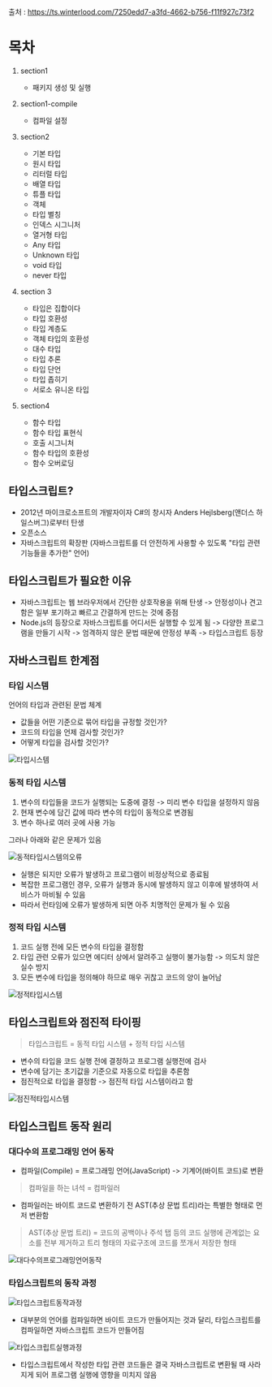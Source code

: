 출처 : https://ts.winterlood.com/7250edd7-a3fd-4662-b756-f11f927c73f2

# 목차

1. section1

   - 패키지 생성 및 실행

2. section1-compile

   - 컴파일 설정

3. section2

   - 기본 타입
   - 원시 타입
   - 리터럴 타입
   - 배열 타입
   - 튜플 타입
   - 객체
   - 타입 별칭
   - 인덱스 시그니처
   - 열거형 타입
   - Any 타입
   - Unknown 타입
   - void 타입
   - never 타입

4. section 3

   - 타입은 집합이다
   - 타입 호환성
   - 타입 계층도
   - 객체 타입의 호환성
   - 대수 타입
   - 타입 추론
   - 타입 단언
   - 타입 좁히기
   - 서로소 유니온 타입

5. section4

   - 함수 타입
   - 함수 타입 표현식
   - 호출 시그니처
   - 함수 타입의 호환성
   - 함수 오버로딩

## 타입스크립트?

- 2012년 마이크로소프트의 개발자이자 C#의 창시자 Anders Hejlsberg(앤더스 하일스버그)로부터 탄생
- 오픈소스
- 자바스크립트의 확장판 (자바스크립트를 더 안전하게 사용할 수 있도록 "타입 관련 기능들을 추가한" 언어)

## 타입스크립트가 필요한 이유

- 자바스크립트는 웹 브라우저에서 간단한 상호작용을 위해 탄생 -> 안정성이나 견고함은 일부 포기하고 빠르고 간결하게 만드는 것에 중점
- Node.js의 등장으로 자바스크립트를 어디서든 실행할 수 있게 됨 -> 다양한 프로그램을 만들기 시작 -> 엄격하지 않은 문법 때문에 안정성 부족 -> 타입스크립트 등장

## 자바스크립트 한계점

### 타입 시스템

언어의 타입과 관련된 문법 체계

- 값들을 어떤 기준으로 묶어 타입을 규정할 것인가?
- 코드의 타입을 언제 검사할 것인가?
- 어떻게 타입을 검사할 것인가?

![타입시스템](https://www.notion.so/image/https%3A%2F%2Fs3-us-west-2.amazonaws.com%2Fsecure.notion-static.com%2F6c167134-9ffa-4aba-b8b8-fb559cad664e%2FUntitled.png?table=block&id=5242549c-8d18-4e3f-919b-c7f331451f0b&cache=v2)

### 동적 타입 시스템

1. 변수의 타입들을 코드가 실행되는 도중에 결정 -> 미리 변수 타입을 설정하지 않음
2. 현재 변수에 담긴 값에 따라 변수의 타입이 동적으로 변경됨
3. 변수 하나로 여러 곳에 사용 가능

그러나 아래와 같은 문제가 있음

![동적타입시스템의오류](https://www.notion.so/image/https%3A%2F%2Fs3-us-west-2.amazonaws.com%2Fsecure.notion-static.com%2F59ce432a-f8c4-414e-bcf7-ab28ae7570a2%2FUntitled.png?table=block&id=016932fc-e0c0-4737-b445-ea220e6beb91&cache=v2)

- 실행은 되지만 오류가 발생하고 프로그램이 비정상적으로 종료됨
- 복잡한 프로그램인 경우, 오류가 실행과 동시에 발생하지 않고 이후에 발생하여 서비스가 마비될 수 있음
- 따라서 런타임에 오류가 발생하게 되면 아주 치명적인 문제가 될 수 있음

### 정적 타입 시스템

1. 코드 실행 전에 모든 변수의 타입을 결정함
2. 타입 관련 오류가 있으면 에디터 상에서 알려주고 실행이 불가능함 -> 의도치 않은 실수 방지
3. 모든 변수에 타입을 정의해야 하므로 매우 귀찮고 코드의 양이 늘어남

![정적타입시스템](https://www.notion.so/image/https%3A%2F%2Fs3-us-west-2.amazonaws.com%2Fsecure.notion-static.com%2Fb675ad24-2e00-4126-8e31-a36c8fba8b1f%2FUntitled.png?table=block&id=72e3d652-d351-4512-8d26-569f7e0c202b&cache=v2)

## 타입스크립트와 점진적 타이핑

> 타입스크립트 = 동적 타입 시스템 + 정적 타입 시스템

- 변수의 타입을 코드 실행 전에 결정하고 프로그램 실행전에 검사
- 변수에 담기는 초기값을 기준으로 자동으로 타입을 추론함
- 점진적으로 타입을 결정함 -> 점진적 타입 시스템이라고 함

![점진적타입시스템](https://www.notion.so/image/https%3A%2F%2Fs3-us-west-2.amazonaws.com%2Fsecure.notion-static.com%2F9fa61087-f588-44dd-8ff6-29621bfb0131%2FUntitled.png?table=block&id=7dba02b4-fa17-468d-899c-4351487903ea&cache=v2)

## 타입스크립트 동작 원리

### 대다수의 프로그래밍 언어 동작

- 컴파일(Compile) = 프로그래밍 언어(JavaScript) -> 기계어(바이트 코드)로 변환

> 컴파일을 하는 녀석 = 컴파일러

- 컴파일러는 바이트 코드로 변환하기 전 AST(추상 문법 트리)라는 특별한 형태로 먼저 변환함

> AST(추상 문법 트리) = 코드의 공백이나 주석 탭 등의 코드 실행에 관계없는 요소를 전부 제거하고 트리 형태의 자료구조에 코드를 쪼개서 저장한 형태

![대다수의프로그래밍언어동작](https://www.notion.so/image/https%3A%2F%2Fs3-us-west-2.amazonaws.com%2Fsecure.notion-static.com%2F514e4f15-5328-43bb-b58a-b505967179db%2FUntitled.png?table=block&id=c505f741-44a9-487b-9980-625728c387e4&cache=v2)

### 타입스크립트의 동작 과정

![타입스크립트동작과정](https://www.notion.so/image/https%3A%2F%2Fs3-us-west-2.amazonaws.com%2Fsecure.notion-static.com%2F45b2f6da-ce1d-4d0a-8daf-a8bad82b83cc%2FUntitled.png?table=block&id=44d3137a-00c1-4e1d-9351-02e4bc2cf90b&cache=v2)

- 대부분의 언어를 컴파일하면 바이트 코드가 만들어지는 것과 달리, 타입스크립트를 컴파일하면 자바스크립트 코드가 만들어짐

![타입스크립트실행과정](https://www.notion.so/image/https%3A%2F%2Fs3-us-west-2.amazonaws.com%2Fsecure.notion-static.com%2F8d1fb73a-a374-44f0-a119-c5ed182e2a2f%2FUntitled.png?table=block&id=9fa72466-ad68-49a1-b096-ad667ab6d957&cache=v2)

- 타입스크립트에서 작성한 타입 관련 코드들은 결국 자바스크립트로 변환될 때 사라지게 되어 프로그램 실행에 영향을 미치지 않음
